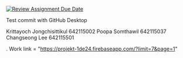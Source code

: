 [![Review Assignment Due Date](https://classroom.github.com/assets/deadline-readme-button-24ddc0f5d75046c5622901739e7c5dd533143b0c8e959d652212380cedb1ea36.svg)](https://classroom.github.com/a/_UXQZ2LF)

Test commit with GitHub Desktop

Krittayoch Jongchisittikul 642115002
Poopa Somthawil 642115037
Changseong Lee 642115501

.
Work link = "https://projekt-1de24.firebaseapp.com/?limit=7&page=1"
